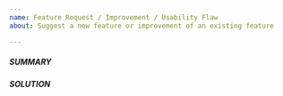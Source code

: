 ```yaml
---
name: Feature Request / Improvement / Usability Flaw
about: Suggest a new feature or improvement of an existing feature

---
```


<!--
Please verify first that your request is not already reported on GitHub.

Attention: This issue tracker is only for "smaller" feature requests (e.g. "Make
layer colors configurable") or usability flaws (e.g. "Pressing Enter does not
close the dialog"). For fundamental, complex, large features (e.g. "Implement 3D
board viewer") please use our discussion platform instead so we can first
discuss how the feature should be implemented exactly:

https://librepcb.discourse.group/t/about-the-improvement-ideas-category/12
-->

##### SUMMARY
<!-- Describe what feature should be added or improved, or what usability flaw
you encountered. Provide screenshots if reasonable. -->


##### SOLUTION
<!-- Optionally, propose how the feature or improvement could be implemented, or
how other EDA tools have implemented it and if you like it or not. -->

